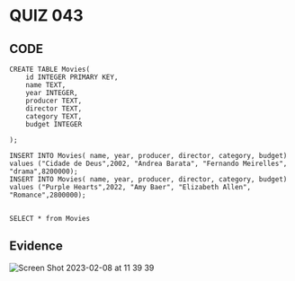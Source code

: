 # QUIZ 043


## CODE
```.kv
CREATE TABLE Movies(
    id INTEGER PRIMARY KEY,
    name TEXT,
    year INTEGER,
    producer TEXT,
    director TEXT,
    category TEXT,
    budget INTEGER

);

INSERT INTO Movies( name, year, producer, director, category, budget) values ("Cidade de Deus",2002, "Andrea Barata", "Fernando Meirelles", "drama",8200000);
INSERT INTO Movies( name, year, producer, director, category, budget) values ("Purple Hearts",2022, "Amy Baer", "Elizabeth Allen", "Romance",2800000);


SELECT * from Movies
```

## Evidence

![Screen Shot 2023-02-08 at 11 39 39](https://user-images.githubusercontent.com/111819437/217414957-265f6739-7329-4c50-b54a-4c9caf9637e2.png)
